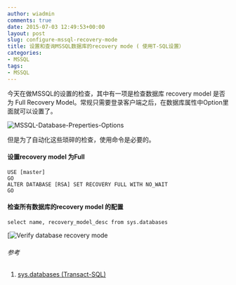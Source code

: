 ```yaml
---
author: wiadmin
comments: true
date: 2015-07-03 12:49:53+00:00
layout: post
slug: configure-mssql-recovery-mode
title: 设置和查询MSSQL数据库的recovery mode ( 使用T-SQL设置）
categories:
- MSSQL
tags:
- MSSQL
---
```


今天在做MSSQL的设置的检查，其中有一项是检查数据库 recovery model 是否为 Full Recovery Model。常规只需要登录客户端之后，在数据库属性中Option里面就可以设置了。

![MSSQL-Database-Preperties-Options](https://res.cloudinary.com/lpmqxk4nr/image/upload/v1473576497/1E9C1673-DEF7-4776-A945-A3B6B2C0E0D2_iraxku.png)

但是为了自动化这些琐碎的检查，使用命令是必要的。

#### 设置recovery model 为Full

    USE [master]
    GO
    ALTER DATABASE [RSA] SET RECOVERY FULL WITH NO_WAIT
    GO


#### 检查所有数据库的recovery model 的配置


    select name, recovery_model_desc from sys.databases

[![Verify database recovery mode](https://res.cloudinary.com/lpmqxk4nr/image/upload/v1473576497/E70ADE92-0E7E-4ACB-A34C-435CECC28523_jektgx.png)

###### 参考
	
1. [sys.databases (Transact-SQL)](http://www.weiliy.net/2015/07/03/configure-mssql-recovery-mode/)
